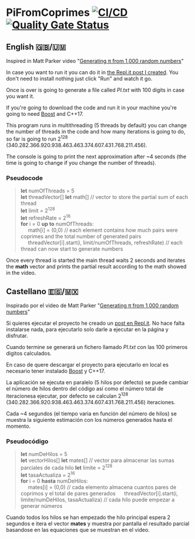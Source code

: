 # PiFromCoprimes [![CI/CD](https://github.com/kikawet/piFromCoprimes/actions/workflows/cd-workflow.yml/badge.svg?branch=master)](https://github.com/kikawet/piFromCoprimes/actions/workflows/cd-workflow.yml) [![Quality Gate Status](https://sonarcloud.io/api/project_badges/measure?project=kikawet_piFromCoprimes&metric=alert_status)](https://sonarcloud.io/dashboard?id=kikawet_piFromCoprimes)

## English 🇬🇧/🇺🇲
Inspired in Matt Parker video "[Generating π from 1,000 random numbers](https://youtu.be/RZBhSi_PwHU)"

In case you want to run it you can do it in [the Repl.it post I created](https://repl.it/talk/share/Calculate-Pi-from-random-numbers/119909#main.cpp). 
You don't need to install nothing just click "Run" and watch it go.

Once is over is going to generate a file called _PI.txt_ with 100 digits in case you want it. 

If you're going to download the code and run it in your machine you're going to need [Boost](https://www.boost.org/) and C++17.

This program runs in multithreading (5 threads by default) you can change the number of threads in the code and how many iterations is going to do,
so far is going to run 2<sup>128</sup> (340.282.366.920.938.463.463.374.607.431.768.211.456).

The console is going to print the next approximation after ~4 seconds (the time is going to change if you change the number of threads).

### Pseudocode
> **let** numOfThreads = 5  
> **let** threadVector[]
> **let** math[] // vector to store the partial sum of each thread  
> **let** limit = 2<sup>128</sup>  
> **let** refreshRate = 2<sup>16</sup>  
> **for** i = 0 **up to** numOfThreads:  
> &nbsp;&nbsp;&nbsp;&nbsp; math[i] = (0,0) // each element contains how much pairs were coprimes and the total number of generated pairs  
> &nbsp;&nbsp;&nbsp;&nbsp; threadVector[i].start(i, limit/numOfThreads, refreshRate) // each thread can now start to generate numbers

Once every thread is started the main thread waits 2 seconds and iterates the **math** vector and prints the partial result according to the math showed in the video.



## Castellano 🇪🇸/🇲🇽
Inspirado por el video de Matt Parker "[Generating π from 1,000 random numbers](https://youtu.be/RZBhSi_PwHU)"

Si quieres ejecutar el proyecto he creado un [post en Repl.it](https://repl.it/talk/share/Calculate-Pi-from-random-numbers/119909#main.cpp).
No hace falta instalarse nada, para ejecutarlo solo darle a ejecutar en la página y disfrutar.

Cuando termine se generará un fichero llamado _PI.txt_ con las 100 primeros digitos calculados.

En caso de quere descargar el proyecto para ejecutarlo en local es necesario tener instalado [Boost](https://www.boost.org/) y C++17.

La aplicación se ejecuta en paralelo (5 hilos por defecto) se puede cambiar el número de hilos dentro del código así como el número total de iteracionesa ejecutar, 
por defecto se calculan 2<sup>128</sup> (340.282.366.920.938.463.463.374.607.431.768.211.456) iteraciones.

Cada ~4 segundos (el tiempo varia en función del número de hilos) se muestra la siguiente estimación con los números generados hasta el momento.
### Pseudocódigo
> **let** numDeHilos = 5  
> **let** vectorHilos[]
> **let** mates[] // vector para almacenar las sumas parciales de cada hilo 
> **let** limite = 2<sup>128</sup>  
> **let** tasaActualiza = 2<sup>16</sup>  
> **for** i = 0 **hasta** numDeHilos:  
> &nbsp;&nbsp;&nbsp;&nbsp; mates[i] = (0,0) // cada elemento almacena cuantos pares de coprimos y el total de pares generados 
> &nbsp;&nbsp;&nbsp;&nbsp; threadVector[i].start(i, limite/numDeHilos, tasaActualiza) // cada hilo puede empezar a generar números

Cuando todos los hilos se han empezado the hilo principal espera 2 segundos e itera el vector **mates** y muestra por pantalla el resultado parcial basandose en las equaciones que se muestran en el video.
